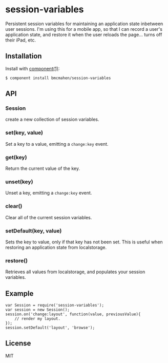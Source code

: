 
# session-variables

  Persistent session variables for maintaining an application state inbetween user sessions. I'm using this for a mobile app, so that I can record a user's application state, and restore it when the user reloads the page... turns off their iPad, etc.

## Installation

  Install with [component(1)](http://component.io):

    $ component install bmcmahen/session-variables

## API

### Session

create a new collection of session variables.

### set(key, value)

Set a key to a value, emitting a `change:key` event.

### get(key)

Return the current value of the key.

### unset(key)

Unset a key, emitting a `change:key` event.

### clear()

Clear all of the current session variables.

### setDefault(key, value)

Sets the key to value, only if that key has not been set. This is useful when restoring an application state from localstorage.

### restore()

Retrieves all values from localstorage, and populates your session variables.


## Example

	var Session = require('session-variables');
	var session = new Session();
	session.on('change:layout', function(value, previousValue){
		// render my layout.
	});
	session.setDefault('layout', 'browse');


## License

  MIT

